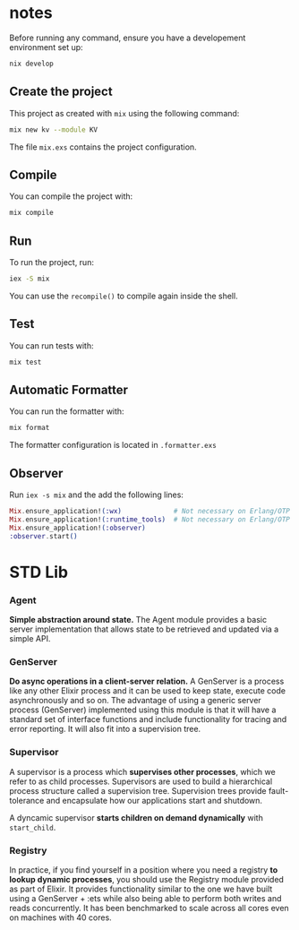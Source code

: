# notes

Before running any command, ensure you have a developement environment set up:
```bash
nix develop
```

## Create the project

This project as created with `mix` using the following command:

```bash
mix new kv --module KV
```

The file `mix.exs` contains the project configuration.

## Compile

You can compile the project with:
```bash
mix compile
```

## Run

To run the project, run:
```bash
iex -S mix
```

You can use the `recompile()` to compile again inside the shell.

## Test

You can run tests with:
```bash
mix test
```

## Automatic Formatter

You can run the formatter with:
```bash
mix format
```
The formatter configuration is located in `.formatter.exs`

## Observer

Run `iex -s mix` and the add the following lines:
```elixir
Mix.ensure_application!(:wx)             # Not necessary on Erlang/OTP 27+
Mix.ensure_application!(:runtime_tools)  # Not necessary on Erlang/OTP 27+
Mix.ensure_application!(:observer)
:observer.start()
```

# STD Lib

### Agent

**Simple abstraction around state.** The Agent module provides a basic server implementation that allows state to be retrieved and updated via a simple API.

### GenServer

**Do async operations in a client-server relation.** A GenServer is a process like any other Elixir process and it can be used to keep state, execute code asynchronously and so on. The advantage of using a generic server process (GenServer) implemented using this module is that it will have a standard set of interface functions and include functionality for tracing and error reporting. It will also fit into a supervision tree.

### Supervisor

A supervisor is a process which **supervises other processes**, which we refer to as child processes. Supervisors are used to build a hierarchical process structure called a supervision tree. Supervision trees provide fault-tolerance and encapsulate how our applications start and shutdown.

A dyncamic supervisor **starts children on demand dynamically** with `start_child`.

### Registry

In practice, if you find yourself in a position where you need a registry **to lookup dynamic processes**, you should use the Registry module provided as part of Elixir. It provides functionality similar to the one we have built using a GenServer + :ets while also being able to perform both writes and reads concurrently. It has been benchmarked to scale across all cores even on machines with 40 cores.


